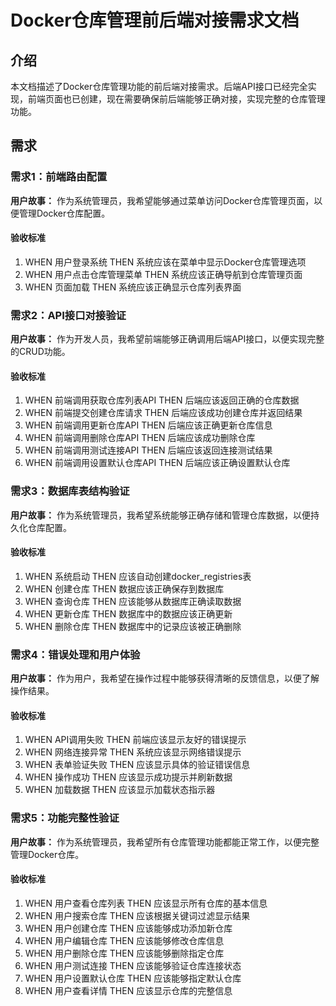 # Docker仓库管理前后端对接需求文档

## 介绍

本文档描述了Docker仓库管理功能的前后端对接需求。后端API接口已经完全实现，前端页面也已创建，现在需要确保前后端能够正确对接，实现完整的仓库管理功能。

## 需求

### 需求1：前端路由配置

**用户故事：** 作为系统管理员，我希望能够通过菜单访问Docker仓库管理页面，以便管理Docker仓库配置。

#### 验收标准

1. WHEN 用户登录系统 THEN 系统应该在菜单中显示Docker仓库管理选项
2. WHEN 用户点击仓库管理菜单 THEN 系统应该正确导航到仓库管理页面
3. WHEN 页面加载 THEN 系统应该正确显示仓库列表界面

### 需求2：API接口对接验证

**用户故事：** 作为开发人员，我希望前端能够正确调用后端API接口，以便实现完整的CRUD功能。

#### 验收标准

1. WHEN 前端调用获取仓库列表API THEN 后端应该返回正确的仓库数据
2. WHEN 前端提交创建仓库请求 THEN 后端应该成功创建仓库并返回结果
3. WHEN 前端调用更新仓库API THEN 后端应该正确更新仓库信息
4. WHEN 前端调用删除仓库API THEN 后端应该成功删除仓库
5. WHEN 前端调用测试连接API THEN 后端应该返回连接测试结果
6. WHEN 前端调用设置默认仓库API THEN 后端应该正确设置默认仓库

### 需求3：数据库表结构验证

**用户故事：** 作为系统管理员，我希望系统能够正确存储和管理仓库数据，以便持久化仓库配置。

#### 验收标准

1. WHEN 系统启动 THEN 应该自动创建docker_registries表
2. WHEN 创建仓库 THEN 数据应该正确保存到数据库
3. WHEN 查询仓库 THEN 应该能够从数据库正确读取数据
4. WHEN 更新仓库 THEN 数据库中的数据应该正确更新
5. WHEN 删除仓库 THEN 数据库中的记录应该被正确删除

### 需求4：错误处理和用户体验

**用户故事：** 作为用户，我希望在操作过程中能够获得清晰的反馈信息，以便了解操作结果。

#### 验收标准

1. WHEN API调用失败 THEN 前端应该显示友好的错误提示
2. WHEN 网络连接异常 THEN 系统应该显示网络错误提示
3. WHEN 表单验证失败 THEN 应该显示具体的验证错误信息
4. WHEN 操作成功 THEN 应该显示成功提示并刷新数据
5. WHEN 加载数据 THEN 应该显示加载状态指示器

### 需求5：功能完整性验证

**用户故事：** 作为系统管理员，我希望所有仓库管理功能都能正常工作，以便完整管理Docker仓库。

#### 验收标准

1. WHEN 用户查看仓库列表 THEN 应该显示所有仓库的基本信息
2. WHEN 用户搜索仓库 THEN 应该根据关键词过滤显示结果
3. WHEN 用户创建仓库 THEN 应该能够成功添加新仓库
4. WHEN 用户编辑仓库 THEN 应该能够修改仓库信息
5. WHEN 用户删除仓库 THEN 应该能够删除指定仓库
6. WHEN 用户测试连接 THEN 应该能够验证仓库连接状态
7. WHEN 用户设置默认仓库 THEN 应该能够指定默认仓库
8. WHEN 用户查看详情 THEN 应该显示仓库的完整信息